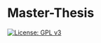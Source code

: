 # Master-Thesis
[![License: GPL v3](https://img.shields.io/badge/License-GPLv3-blue.svg)](https://www.gnu.org/licenses/gpl-3.0)
